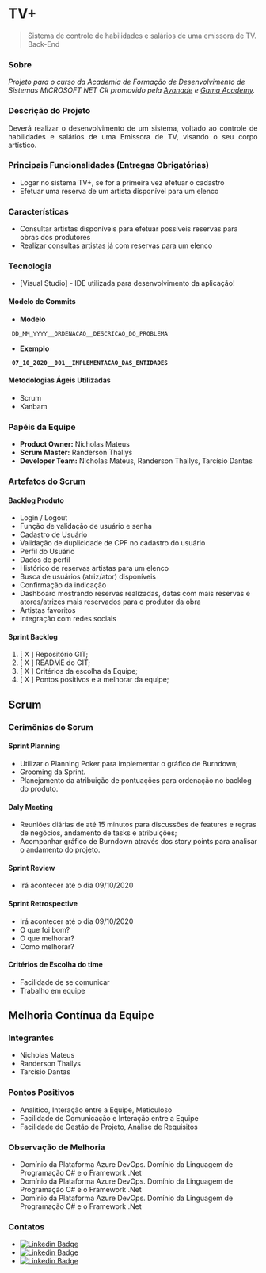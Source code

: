 # TV+
> Sistema de controle de habilidades e salários de uma emissora de TV.
> Back-End

### Sobre

<p align="jutify"><em>Projeto para o curso da Academia de Formação de Desenvolvimento de Sistemas MICROSOFT NET C# promovido pela <a href="https://www.avanade.com/pt-br" target="_blank" alt="Site Avanade">Avanade</a> e <a href="https://gama.academy/" target="_blank" alt="Site Avanade">Gama Academy</a>.</em></p>    
    
### Descrição do Projeto
  
<p align="justify">Deverá realizar o desenvolvimento de um sistema, voltado ao controle de habilidades e salários de uma Emissora de TV, visando o seu corpo artístico.</p>

### Principais Funcionalidades (Entregas Obrigatórias)

- Logar no sistema TV+, se for a primeira vez efetuar o cadastro
- Efetuar uma reserva de um artista disponível para um elenco

### Características

- Consultar artistas disponíveis para efetuar possíveis reservas para obras dos produtores
- Realizar consultas artistas já com reservas para um elenco

### Tecnologia

* [Visual Studio] - IDE utilizada para desenvolvimento da aplicação!
<!-- * [IdHTTP] - Componente utilizado para efetuar o GET do arquivo a ser baixado -->
<!-- * [idAntiFreeze] - Não permite o congelamento da tela -->
<!-- * [SaveDialog] - Permite a escolha do caminho a ser salvo o arquivo -->
<!-- * [idSSLIOHandlerSocketOpenSSL] - Utilizado na escolha da(s) versão(ões) do SSL -->
<!-- * [FDConnectio] - Utilizado para conectar com o banco de dados "SQLite" -->
<!-- * [FDQuery] - Utilizado para realização das consultas e inserções na tabela de log -->

#### Modelo de Commits
  
- **Modelo**

<code> DD_MM_YYYY__ORDENACAO__DESCRICAO_DO_PROBLEMA </code>

- **Exemplo**

**<code> 07_10_2020__001__IMPLEMENTACAO_DAS_ENTIDADES </code>** 
    
#### Metodologias Ágeis Utilizadas
  
- Scrum
- Kanbam

### Papéis da Equipe

- **__Product Owner:__** Nicholas Mateus
- **__Scrum Master:__** Randerson Thallys
- **__Developer Team:__** Nicholas Mateus, Randerson Thallys, Tarcísio Dantas

### Artefatos do Scrum

#### Backlog Produto

- Login / Logout
- Função de validação de usuário e senha
- Cadastro de Usuário
- Validação de duplicidade de CPF no cadastro do usuário
- Perfil do Usuário
- Dados de perfil
- Histórico de reservas artistas para um elenco
- Busca de usuários (atriz/ator) disponíveis
- Confirmação da indicação
- Dashboard mostrando reservas realizadas, datas com mais reservas e atores/atrizes mais reservados para o produtor da obra
- Artistas favoritos
- Integração com redes sociais
  
#### Sprint Backlog

1. [ X ] Repositório GIT;
2. [ X ] README do GIT;
3. [ X ] Critérios da escolha da Equipe;
4. [ X ] Pontos positivos e a melhorar da equipe;

## Scrum

### Cerimônias do Scrum

#### Sprint Planning
  
- Utilizar o Planning Poker para implementar o gráfico de Burndown;
- Grooming da Sprint.
- Planejamento da atribuição de pontuações para ordenação no backlog do produto. 

#### Daly Meeting
    
- Reuniões diárias de até 15 minutos para discussões de features e regras de negócios, andamento de tasks e atribuições;
- Acompanhar gráfico de Burndown através dos story points para analisar o andamento do projeto.

#### Sprint Review
    
- Irá acontecer até o dia 09/10/2020

#### Sprint Retrospective

- Irá acontecer até o dia 09/10/2020
- O que foi bom?
- O que melhorar?
- Como melhorar?

#### Critérios de Escolha do time
  
- Facilidade de se comunicar  
- Trabalho em equipe
  
## Melhoria Contínua da Equipe

### Integrantes

- Nicholas Mateus
- Randerson Thallys
- Tarcísio Dantas
    
### Pontos Positivos

- Analítico, Interação entre a Equipe, Meticuloso
- Facilidade de Comunicação e Interação entre a Equipe
- Facilidade de Gestão de Projeto, Análise de Requisitos
    
### Observação de Melhoria

- Domínio da Plataforma Azure DevOps. Domínio da Linguagem de Programação C# e o Framework .Net
- Domínio da Plataforma Azure DevOps. Domínio da Linguagem de Programação C# e o Framework .Net
- Domínio da Plataforma Azure DevOps. Domínio da Linguagem de Programação C# e o Framework .Net
    
### Contatos

- [![Linkedin Badge](https://img.shields.io/badge/-Nicholas_Mateus-blue?style=flat-square&logo=Linkedin&logoColor=white&link=https://www.linkedin.com/in/nicholas-mateus-veloso/)](https://www.linkedin.com/in/nicholas-mateus-veloso/)
- [![Linkedin Badge](https://img.shields.io/badge/-Randerson_Thallys-blue?style=flat-square&logo=Linkedin&logoColor=white&link=https://www.linkedin.com/in/randersonthallys/)](https://www.linkedin.com/in/randersonthallys/)
- [![Linkedin Badge](https://img.shields.io/badge/-Tarcísio_Dantas-blue?style=flat-square&logo=Linkedin&logoColor=white&link=https://www.linkedin.com/in/tarcisio-dantas-251034121/)](https://www.linkedin.com/in/tarcisio-dantas-251034121/)
